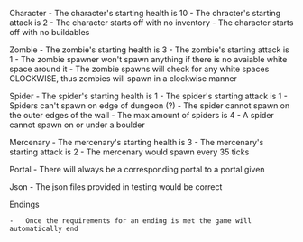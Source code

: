 Character
    -   The character's starting health is 10
    -   The chracter's starting attack is 2
    -   The character starts off with no inventory
    -   The character starts off with no buildables

Zombie
    -   The zombie's starting health is 3
    -   The zombie's starting attack is 1
    -   The zombie spawner won't spawn anything if there is no avaiable white   space around it
    -   The zombie spawns will check for any white spaces CLOCKWISE, thus zombies will spawn in a clockwise manner 

Spider
    -   The spider's starting health is 1
    -   The spider's starting attack is 1
    -   Spiders can't spawn on edge of dungeon (?)
    -   The spider cannot spawn on the outer edges of the wall
    -   The max amount of spiders is 4
    -   A spider cannot spawn on or under a boulder

Mercenary
    -   The mercenary's starting health is 3
    -   The mercenary's starting attack is 2
    -   The mercenary would spawn every 35 ticks

Portal 
    -   There will always be a corresponding portal to a portal given

Json
    -   The json files provided in testing would be correct

Endings 

    -   Once the requirements for an ending is met the game will automatically end  